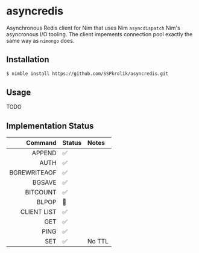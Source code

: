 # asyncredis

Asynchronous Redis client for Nim that uses Nim `asyncdispatch` Nim's asyncronous
I/O tooling. The client impements connection pool exactly the same way as `nimongo` does.

## Installation

```bash
$ nimble install https://github.com/SSPkrolik/asyncredis.git
```

## Usage

TODO

## Implementation Status

| Command      | Status             | Notes             |
|-------------:|:-------------------|:------------------|
| APPEND       | :white_check_mark: |                   |
| AUTH         | :white_check_mark: |                   | 
| BGREWRITEAOF | :white_check_mark: |                   |
| BGSAVE       | :white_check_mark: |                   |
| BITCOUNT     | :white_check_mark: |                   |
| BLPOP        | :red_circle:       |                   |
| CLIENT LIST  | :white_check_mark: |                   |
| GET          | :white_check_mark: |                   |
| PING         | :white_check_mark: |                   |
| SET          | :white_check_mark: | No TTL            |